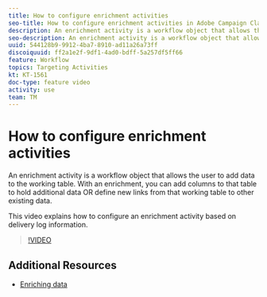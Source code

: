 ```yaml
---
title: How to configure enrichment activities
seo-title: How to configure enrichment activities in Adobe Campaign Classic
description: An enrichment activity is a workflow object that allows the user to add data to the working table. With an enrichment, you can add columns to that table to hold additional data OR define new links from that working table to other existing data.  This video explains how to configure an enrichment activity based on delivery log information.
seo-description: An enrichment activity is a workflow object that allows the user to add data to the working table. With an enrichment, you can add columns to that table to hold additional data OR define new links from that working table to other existing data.   This video explains how to configure an enrichment activity based on delivery log information.
uuid: 544128b9-9912-4ba7-8910-ad11a26a73ff
discoiquuid: ff2a1e2f-9df1-4ad0-bdff-5a257df5ff66
feature: Workflow
topics: Targeting Activities
kt: KT-1561
doc-type: feature video
activity: use
team: TM
---
```


# How to configure enrichment activities

An enrichment activity is a workflow object that allows the user to add data to the working table. With an enrichment, you can add columns to that table to hold additional data OR define new links from that working table to other existing data.  

This video explains how to configure an enrichment activity based on delivery log information.

>[!VIDEO](https://video.tv.adobe.com/v/25193?quality=12)

## Additional Resources

- [Enriching data](https://docs.adobe.com/content/help/en/campaign-classic/using/automating-with-workflows/use-cases/enriching-data.html)
